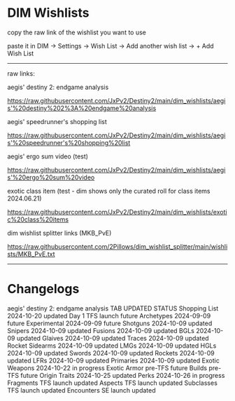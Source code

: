# DIM Wishlists

copy the raw link of the wishlist you want to use

paste it in DIM -> Settings -> Wish List -> Add another wish list -> + Add Wish List

---

raw links:

aegis' destiny 2: endgame analysis

https://raw.githubusercontent.com/JxPv2/Destiny2/main/dim_wishlists/aegis'%20destiny%202%3A%20endgame%20analysis

aegis' speedrunner's shopping list

https://raw.githubusercontent.com/JxPv2/Destiny2/main/dim_wishlists/aegis'%20speedrunner's%20shopping%20list

aegis' ergo sum video (test)

https://raw.githubusercontent.com/JxPv2/Destiny2/main/dim_wishlists/aegis'%20ergo%20sum%20video

exotic class item (test - dim shows only the curated roll for class items 2024.06.21)

https://raw.githubusercontent.com/JxPv2/Destiny2/main/dim_wishlists/exotic%20class%20items

dim wishlist splitter links
(MKB_PvE)

https://raw.githubusercontent.com/2Pillows/dim_wishlist_splitter/main/wishlists/MKB_PvE.txt

---

# Changelogs

aegis' destiny 2: endgame analysis
TAB	            UPDATED	    STATUS
Shopping List	  2024-10-20	updated
Day 1	          TFS launch	future
Archetypes	    2024-09-09	future
Experimental	  2024-09-09	future
Shotguns	      2024-10-09	updated
Snipers	        2024-10-09	updated
Fusions	        2024-10-09	updated
BGLs	          2024-10-09	updated
Glaives	        2024-10-09	updated
Traces	        2024-10-09	updated
Rocket Sidearms	2024-10-09	updated
LMGs	          2024-10-09	updated
HGLs	          2024-10-09	updated
Swords	        2024-10-09	updated
Rockets	        2024-10-09	updated
LFRs	          2024-10-09	updated
Primaries	      2024-10-09	updated
Exotic Weapons	2024-10-22	in progress
Exotic Armor	  pre-TFS	    future
Builds	        pre-TFS	    future
Origin Traits	  2024-10-25	updated
Perks	          2024-10-26	in progress
Fragments	      TFS launch	updated
Aspects	        TFS launch	updated
Subclasses	    TFS launch	updated
Encounters	    SE launch	  updated
